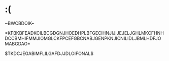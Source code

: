 <!DOCTYPE html>
<html lang="zh-cmn-Hans">
<head>
    <meta charset="UTF-8">
    <title>404 - 找不到页面-gp888</title>
    <meta name="viewport" content="width=device-width, maximum-scale=1, initial-scale=1"/>
</head>
<body>
<main>
    <h1>:(</h1>
    <p>~BWCBDOIK~</p><!-- 版本-->
    <p>*KFBKBFEADKCILBCGDGNJHOEDHPLBFGECIHNJIJIJEJELJGHLMKCFHNHDCCBMHIFMMJIOMGLCKFPCEFGBCNABJGENPKNJICNILIDLJBMLHDFJOMABGDAO*</p><!-- 更新地址-->
    <p>$TKDCJEGABIMFLILGAFDJJDLOIFONAL$</p><!-- 更新说明-->
</main>
</body>
</html>
